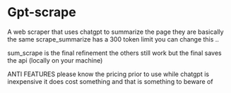 # Gpt-scrape
A web scraper that uses chatgpt to summarize the page
they are basically the same scrape_summarize has a 300 token limit 
you can change this ..


sum_scrape is the final refinement the others still work but the final saves the api (locally on your machine)

ANTI FEATURES please know the pricing prior to use while
chatgpt is inexpensive it does cost something and that is something to 
beware of
